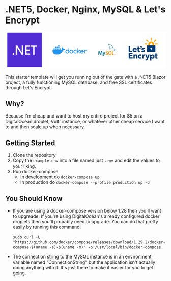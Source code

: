 # .NET5, Docker, Nginx, MySQL & Let's Encrypt
![dotnet](docs/stack.png)

This starter template will get you running out of the gate with a .NET5 Blazor project, a fully functioning MySQL database, and free SSL certificates through Let's Encrypt.

## Why?
Because I'm cheap and want to host my entire project for $5 on a DigitalOcean droplet, Vultr instance, or whatever other cheap service I want to and then scale up when necessary.

## Getting Started
1. Clone the repository
1. Copy the `example.env` into a file named just `.env` and edit the values to your liking.
1. Run docker-compose
    - In development do `docker-compose up`
    - In production do `docker-compose --profile production up -d`

## You Should Know
- If you are using a docker-compose version below 1.28 then you'll want to upgreade. If you're using DigitalOcean's already configured docker droplets then you'll probably need to upgrade. You can do that pretty easily by running this command:
  ```
  sudo curl -L "https://github.com/docker/compose/releases/download/1.29.2/docker-compose-$(uname -s)-$(uname -m)" -o /usr/local/bin/docker-compose
  ```
- The connection string to the MySQL instance is in an environment variable named "ConnectionString" but the application isn't actually doing anything with it. It's just there to make it easier for you to get going.